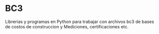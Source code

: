 # BC3
Librerias y programas en Python para trabajar con archivos bc3 de bases de costos de construccion y Mediciones, certificaciones etc.
